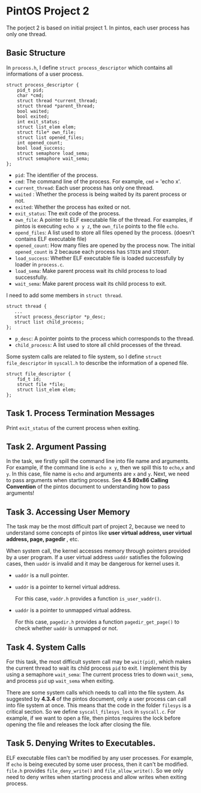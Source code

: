 # PintOS Project 2

The porject 2 is based on initial project 1. In pintos, each user process has only one thread.  

## Basic Structure
In `process.h`, I define `struct process_descriptor` which contains all informations of a user process. 
```
struct process_descriptor {
    pid_t pid;
    char *cmd;
    struct thread *current_thread;
    struct thread *parent_thread;
    bool waited;
    bool exited;
    int exit_status;
    struct list_elem elem;
    struct file* own_file;  
    struct list opened_files;
    int opened_count;
    bool load_success;
    struct semaphore load_sema;
    struct semaphore wait_sema;
};
```
- `pid`: The identifier of the process.
-  `cmd`: The command line of the process. For example, `cmd` = 'echo x'.
-  `current_thread`: Each user process has only one thread. 
-  `waited` : Whether the process is being waited by its parent process or not.
-  `exited`: Whether the process has exited or not.
-  `exit_status`: The exit code of the process.
- `own_file`: A pointer to ELF executable file of the thread. For examples, if pintos is executing `echo x y z`, the `own_file` points to the file `echo`.
- `opend_files`: A list used to store all files opened by the process. (doesn't contains ELF executable file)
- `opened_count`: How many files are opened by the process now. The initial `opened_count` is 2 because each process has `STDIN` and `STDOUT`.
-  `load_success`: Whether ELF executable file is loaded successfully by loader in `process.c`.
-  `load_sema`: Make parent process wait its child process to load successfully.
-  `wait_sema`: Make parent process wait its child process to exit.

I need to add some members in `struct thread`.
```
struct thread {
   ...
   struct process_descriptor *p_desc;
   struct list child_process;
};   
```
- `p_desc`: A pointer points to the process which corresponds to the thread. 
- `child_process`: A list used to store all child processes of the thread.

Some system calls are related to file system, so I define `struct file_descriptor` in `syscall.h` to describe the information of a opened file.

```
struct file_descriptor {
    fid_t id;
    struct file *file;
    struct list_elem elem;
};
```

## Task 1. Process Termination Messages

Print `exit_status` of the current process when exiting.

## Task 2. Argument Passing

In the task, we firstly spill the command line into file name and arguments. For example, if the command line is `echo x y`, then we spill this to `echo`,`x` and `y`. In this case, file name is `echo` and arguments are `x` and `y`. Next, we need to pass arguments when starting process. See  **4.5 80x86 Calling Convention** of the pintos document to understanding how to pass arguments! 

## Task 3. Accessing User Memory

The task may be the most difficult part of project 2, because we need to understand some concepts of pintos like  **user virtual address, user virtual address, page, pagedir** , etc.

When system call, the kernel accesses memory through pointers provided by a user program. If a user virtual address `uaddr` satisfies the following cases, then `uaddr` is invalid and it may be dangerous for kernel uses it. 

- `uaddr` is a null pointer. 

- `uaddr` is a pointer to kernel virtual address. 

  For this case, `vaddr.h` provides a function `is_user_vaddr()`.

- `uaddr` is a pointer to unmapped virtual address.

  For this case, `pagedir.h` provides a function `pagedir_get_page()` to check whether `uaddr` is unmapped or not.

## Task 4. System Calls

For this task, the most difficult system call may be `wait(pid)`, which makes the current thread to wait its child process `pid` to exit. I implement this by using a semaphore `wait_sema`: The current process tries to down `wait_sema`, and process `pid` up `wait_sema` when exiting.

There are some system calls which needs to call into the file system. As suggested by **4.3.4** of the pintos document, only a user process can call into file system at once. This means that the code in the folder `filesys` is a critical section. So we define `syscall_filesys_lock` in `syscall.c`. For example, if we want to open a file, then pintos requires the lock before opening the file and releases the lock after closing the file.

## Task 5. Denying Writes to Executables.

ELF executable files can't be modified by any user processes. For example, If `echo` is being executed by some user process, then it can't be modified. `file.h` provides `file_deny_write()` and `file_allow_write()`.  So we only need to deny writes when starting process and allow writes when exiting process.